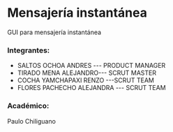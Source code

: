 ﻿# Mensajería instantánea
GUI para mensajería instantánea

### Integrantes:

- SALTOS OCHOA ANDRES --- PRODUCT MANAGER
- TIRADO MENA ALEJANDRO--- SCRUT MASTER
- COCHA YAMCHAPAXI RENZO ---SCRUT TEAM	 
- FLORES PACHECHO ALEJANDRA --- SCRUT TEAM


### Académico:
Paulo Chiliguano
